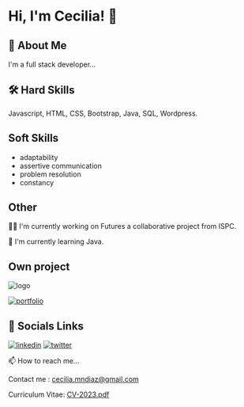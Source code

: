 



# Hi, I'm Cecilia! 👋


## 🚀 About Me
I'm a full stack developer...


## 🛠 Hard Skills
Javascript, HTML, CSS, Bootstrap, Java, SQL, Wordpress. 

## Soft Skills

- adaptability
- assertive communication
- problem resolution
- constancy


## Other 

👩‍💻 I'm currently working on Futures a collaborative project from ISPC.

🧠 I'm currently learning Java.



## Own project

![logo](https://user-images.githubusercontent.com/87836967/223199206-66b130d6-fc60-4185-a455-f4ad341e931c.png)

[![portfolio](https://img.shields.io/badge/my_portfolio-000?style=for-the-badge&logo=ko-fi&logoColor=white)](https://diazcmn.github.io/mywebsite/)



## 🔗 Socials Links 

[![linkedin](https://img.shields.io/badge/linkedin-0A66C2?style=for-the-badge&logo=linkedin&logoColor=white)]([https://www.linkedin.com/](https://www.linkedin.com/in/ceciliad%C3%ADaz/))
[![twitter](https://img.shields.io/badge/twitter-1DA1F2?style=for-the-badge&logo=twitter&logoColor=white)](https://twitter.com/ceciliadiaz09)

📫 How to reach me...

Contact me : cecilia.mndiaz@gmail.com



Curriculum Vitae: [CV-2023.pdf](https://github.com/diazcmn/diazcmn/files/10889785/CV-2023.pdf)
